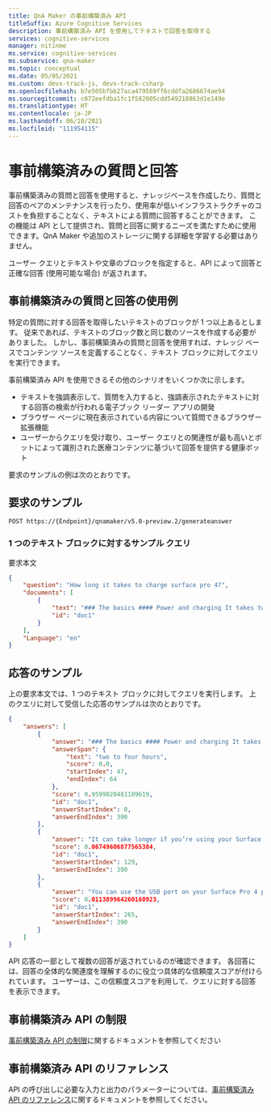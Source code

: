 ```yaml
---
title: QnA Maker の事前構築済み API
titleSuffix: Azure Cognitive Services
description: 事前構築済み API を使用してテキストで回答を取得する
services: cognitive-services
manager: nitinme
ms.service: cognitive-services
ms.subservice: qna-maker
ms.topic: conceptual
ms.date: 05/05/2021
ms.custom: devx-track-js, devx-track-csharp
ms.openlocfilehash: b7e505bfbb27aca479569ff6cddfa2686674ae94
ms.sourcegitcommit: c072eefdba1fc1f582005cdd549218863d1e149e
ms.translationtype: HT
ms.contentlocale: ja-JP
ms.lasthandoff: 06/10/2021
ms.locfileid: "111954115"
---
```

# <a name="prebuilt-question-answering"></a>事前構築済みの質問と回答

事前構築済みの質問と回答を使用すると、ナレッジベースを作成したり、質問と回答のペアのメンテナンスを行ったり、使用率が低いインフラストラクチャのコストを負担することなく、テキストによる質問に回答することができます。 この機能は API として提供され、質問と回答に関するニーズを満たすために使用できます。QnA Maker や追加のストレージに関する詳細を学習する必要はありません。

ユーザー クエリとテキストや文章のブロックを指定すると、API によって回答と正確な回答 (使用可能な場合) が返されます。 

<a name="qna-entity"></a>


## <a name="example-usage-of-prebuilt-question-answering"></a>事前構築済みの質問と回答の使用例

特定の質問に対する回答を取得したいテキストのブロックが 1 つ以上あるとします。 従来であれば、テキストのブロック数と同じ数のソースを作成する必要がありました。 しかし、事前構築済みの質問と回答を使用すれば、ナレッジ ベースでコンテンツ ソースを定義することなく、テキスト ブロックに対してクエリを実行できます。 

事前構築済み API を使用できるその他のシナリオをいくつか次に示します。

* テキストを強調表示して、質問を入力すると、強調表示されたテキストに対する回答の検索が行われる電子ブック リーダー アプリの開発 
* ブラウザー ページに現在表示されている内容について質問できるブラウザー拡張機能
* ユーザーからクエリを受け取り、ユーザー クエリとの関連性が最も高いとボットによって識別された医療コンテンツに基づいて回答を提供する健康ボット 

要求のサンプルの例は次のとおりです。

## <a name="sample-request"></a>要求のサンプル
```
POST https://{Endpoint}/qnamaker/v5.0-preview.2/generateanswer
```

### <a name="sample-query-over-a-single-block-of-text"></a>1 つのテキスト ブロックに対するサンプル クエリ

要求本文

```json
{
    "question": "How long it takes to charge surface pro 4?",
    "documents": [
        {
            "text": "### The basics #### Power and charging It takes two to four hours to charge the Surface Pro 4 battery fully from an empty state. It can take longer if you’re using your Surface for power-intensive activities like gaming or video streaming while you’re charging it. You can use the USB port on your Surface Pro 4 power supply to charge other devices, like a phone, while your Surface charges.",
            "id": "doc1"
        }
    ],
    "Language": "en"
}
```
## <a name="sample-response"></a>応答のサンプル

上の要求本文では、1 つのテキスト ブロックに対してクエリを実行します。 上のクエリに対して受信した応答のサンプルは次のとおりです。

```json
{
    "answers": [
        {
            "answer": "### The basics #### Power and charging It takes two to four hours to charge the Surface Pro 4 battery fully from an empty state. It can take longer if you’re using your Surface for power-intensive activities like gaming or video streaming while you’re charging it. You can use the USB port on your Surface Pro 4 power supply to charge other devices, like a phone, while your Surface charges.",
            "answerSpan": {
                "text": "two to four hours",
                "score": 0.0,
                "startIndex": 47,
                "endIndex": 64
            },
            "score": 0.9599020481109619,
            "id": "doc1",
            "answerStartIndex": 0,
            "answerEndIndex": 390
        },
        {
            "answer": "It can take longer if you’re using your Surface for power-intensive activities like gaming or video streaming while you’re charging it. You can use the USB port on your Surface Pro 4 power supply to charge other devices, like a phone, while your Surface charges.",
            "score": 0.06749606877565384,
            "id": "doc1",
            "answerStartIndex": 129,
            "answerEndIndex": 390
        },
        {
            "answer": "You can use the USB port on your Surface Pro 4 power supply to charge other devices, like a phone, while your Surface charges.",
            "score": 0.011389964260160923,
            "id": "doc1",
            "answerStartIndex": 265,
            "answerEndIndex": 390
        }
    ]
}
```
API 応答の一部として複数の回答が返されているのが確認できます。 各回答には、回答の全体的な関連度を理解するのに役立つ具体的な信頼度スコアが付けられています。 ユーザーは、この信頼度スコアを利用して、クエリに対する回答を表示できます。

## <a name="prebuilt-api-limits"></a>事前構築済み API の制限 

[事前構築済み API の制限](../limits.md#prebuilt-question-answering-limits)に関するドキュメントを参照してください 

## <a name="prebuilt-api-reference"></a>事前構築済み API のリファレンス
API の呼び出しに必要な入力と出力のパラメーターについては、[事前構築済み API のリファレンス](/rest/api/cognitiveservices-qnamaker/qnamaker5.0preview2/prebuilt/generateanswer)に関するドキュメントを参照してください。